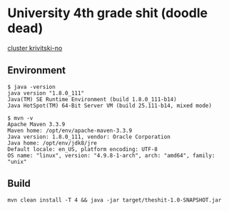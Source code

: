 # University 4th grade shit (doodle dead)

[cluster krivitski-no](https://github.com/solairerove/krivitski-no)

## Environment

```
$ java -version
java version "1.8.0_111"
Java(TM) SE Runtime Environment (build 1.8.0_111-b14)
Java HotSpot(TM) 64-Bit Server VM (build 25.111-b14, mixed mode)

$ mvn -v
Apache Maven 3.3.9
Maven home: /opt/env/apache-maven-3.3.9
Java version: 1.8.0_111, vendor: Oracle Corporation
Java home: /opt/env/jdk8/jre
Default locale: en_US, platform encoding: UTF-8
OS name: "linux", version: "4.9.8-1-arch", arch: "amd64", family: "unix"
```

## Build

`mvn clean install -T 4 && java -jar target/theshit-1.0-SNAPSHOT.jar`
